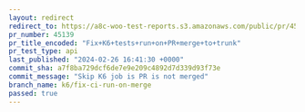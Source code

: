 ```yaml
---
layout: redirect
redirect_to: https://a8c-woo-test-reports.s3.amazonaws.com/public/pr/45139/api/index.html
pr_number: 45139
pr_title_encoded: "Fix+K6+tests+run+on+PR+merge+to+trunk"
pr_test_type: api
last_published: "2024-02-26 16:41:30 +0000"
commit_sha: a7f8ba729dcf6de7e9e209c4892d7d339d93f73e
commit_message: "Skip K6 job is PR is not merged"
branch_name: k6/fix-ci-run-on-merge
passed: true
---
```

